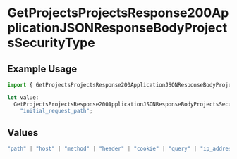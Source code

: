 # GetProjectsProjectsResponse200ApplicationJSONResponseBodyProjectsSecurityType

## Example Usage

```typescript
import { GetProjectsProjectsResponse200ApplicationJSONResponseBodyProjectsSecurityType } from "@vercel/sdk/models/getprojectsop.js";

let value:
  GetProjectsProjectsResponse200ApplicationJSONResponseBodyProjectsSecurityType =
    "initial_request_path";
```

## Values

```typescript
"path" | "host" | "method" | "header" | "cookie" | "query" | "ip_address" | "protocol" | "scheme" | "environment" | "region" | "initial_request_path"
```